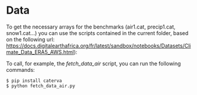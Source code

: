 # Data

To get the necessary arrays for the benchmarks (air1.cat, precip1.cat, snow1.cat...)
you can use the scripts contained in the current folder, based on the following url:
https://docs.digitalearthafrica.org/fr/latest/sandbox/notebooks/Datasets/Climate_Data_ERA5_AWS.html):

To call, for example, the _fetch_data_air_ script, you can run the following commands:

    $ pip install caterva
    $ python fetch_data_air.py
